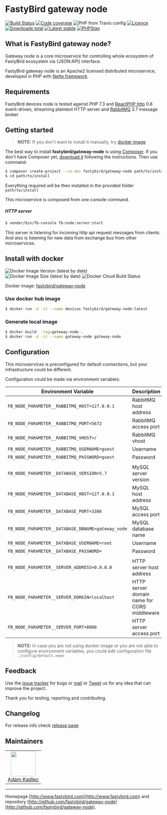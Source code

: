 # FastyBird gateway node

[![Build Status](https://img.shields.io/travis/FastyBird/gateway-node.svg?style=flat-square)](https://travis-ci.org/FastyBird/gateway-node)
[![Code coverage](https://img.shields.io/coveralls/FastyBird/gateway-node.svg?style=flat-square)](https://coveralls.io/r/FastyBird/gateway-node)
![PHP from Travis config](https://img.shields.io/travis/php-v/fastybird/gateway-node?style=flat-square)
[![Licence](https://img.shields.io/packagist/l/FastyBird/gateway-node.svg?style=flat-square)](https://packagist.org/packages/FastyBird/gateway-node)
[![Downloads total](https://img.shields.io/packagist/dt/FastyBird/gateway-node.svg?style=flat-square)](https://packagist.org/packages/FastyBird/gateway-node)
[![Latest stable](https://img.shields.io/packagist/v/FastyBird/gateway-node.svg?style=flat-square)](https://packagist.org/packages/FastyBird/gateway-node)
[![PHPStan](https://img.shields.io/badge/PHPStan-enabled-brightgreen.svg?style=flat-square)](https://github.com/phpstan/phpstan)

## What is FastyBird gateway node?

Gateway node is a core microservice for controlling whole ecosystem of FastyBird ecosystem via {JSON:API} interface.

FastyBird gateway node is an Apache2 licensed distributed microservice, developed in PHP with [Nette framework](https://nette.org).

## Requirements

FastyBird devices node is tested against PHP 7.3 and [ReactPHP http](https://github.com/reactphp/http) 0.8 event-driven, streaming plaintext HTTP server and [RabbitMQ](https://www.rabbitmq.com/) 3.7 message broker

## Getting started

> **NOTE:** If you don't want to install it manually, try [docker image](#install-with-docker)

The best way to install **fastybird/gateway-node** is using [Composer](http://getcomposer.org/). If you don't have Composer yet, [download it](https://getcomposer.org/download/) following the instructions.
Then use command:

```sh
$ composer create-project --no-dev fastybird/gateway-node path/to/install
$ cd path/to/install
```

Everything required will be then installed in the provided folder `path/to/install`

This microservice is composed from one console command.

##### HTTP server

```sh
$ vendor/bin/fb-console fb:node:server:start
```

This server is listening for incoming http api request messages from clients.
And also is listening for new data from exchange bus from other microservices.

## Install with docker

![Docker Image Version (latest by date)](https://img.shields.io/docker/v/fastybird/gateway-node?style=flat-square)
![Docker Image Size (latest by date)](https://img.shields.io/docker/image-size/fastybird/gateway-node?style=flat-square)
![Docker Cloud Build Status](https://img.shields.io/docker/cloud/build/fastybird/gateway-node?style=flat-square)

Docker image: [fastybird/gateway-node](https://hub.docker.com/r/fastybird/gateway-node/)

### Use docker hub image

```bash
$ docker run -d -it --name devices fastybird/gateway-node:latest
```

### Generate local image

```bash
$ docker build --tag=gateway-node .
$ docker run -d -it --name gateway-node gateway-node
```

## Configuration

This microservices is preconfigured for default connections, but your infrastructure could be different.

Configuration could be made via environment variables:

| Environment Variable | Description |
| ---------------------- | ---------------------------- |
| `FB_NODE_PARAMETER__RABBITMQ_HOST=127.0.0.1` | RabbitMQ host address |
| `FB_NODE_PARAMETER__RABBITMQ_PORT=5672` | RabbitMQ access port |
| `FB_NODE_PARAMETER__RABBITMQ_VHOST=/` | RabbitMQ vhost |
| `FB_NODE_PARAMETER__RABBITMQ_USERNAME=guest` | Username |
| `FB_NODE_PARAMETER__RABBITMQ_PASSWORD=guest` | Password |
| | |
| `FB_NODE_PARAMETER__DATABASE_VERSION=5.7` | MySQL server version |
| `FB_NODE_PARAMETER__DATABASE_HOST=127.0.0.1` | MySQL host address |
| `FB_NODE_PARAMETER__DATABASE_PORT=3306` | MySQL access port |
| `FB_NODE_PARAMETER__DATABASE_DBNAME=gateway_node` | MySQL database name |
| `FB_NODE_PARAMETER__DATABASE_USERNAME=root` | Username |
| `FB_NODE_PARAMETER__DATABASE_PASSWORD=` | Password |
| | |
| `FB_NODE_PARAMETER__SERVER_ADDRESS=0.0.0.0` | HTTP server host address |
| `FB_NODE_PARAMETER__SERVER_DOMAIN=localhost` | HTTP server domain name for CORS middleware |
| `FB_NODE_PARAMETER__SERVER_PORT=8000` | HTTP server access port |

> **NOTE:** In case you are not using docker image or you are not able to configure environment variables, you could edit configuration file `./config/default.neon`

## Feedback

Use the [issue tracker](https://github.com/FastyBird/gateway-node/issues) for bugs or [mail](mailto:info@fastybird.com) or [Tweet](https://twitter.com/fastybird) us for any idea that can improve the project.

Thank you for testing, reporting and contributing.

## Changelog

For release info check [release page](https://github.com/FastyBird/gateway-node/releases)

## Maintainers

<table>
	<tbody>
		<tr>
			<td align="center">
				<a href="https://github.com/akadlec">
					<img width="80" height="80" src="https://avatars3.githubusercontent.com/u/1866672?s=460&amp;v=4">
				</a>
				<br>
				<a href="https://github.com/akadlec">Adam Kadlec</a>
			</td>
		</tr>
	</tbody>
</table>

***
Homepage [http://www.fastybird.com](http://www.fastybird.com) and repository [http://github.com/fastybird/gateway-node](http://github.com/fastybird/gateway-node).
